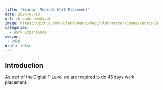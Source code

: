 ```yaml
---
title: "Brandon Medical Work Placement"
date: 2024-05-18
url: /brandon-medical
image: https://github.com/SilentSmeary/hugo/blob/master/images/posts/2024/brandon-medical.png?raw=true
categories:
  - Work Experience
series:
 - 2024 
draft: false
---
```

## Introduction
As part of the Digital T-Level we are required to do 45 days work placement.